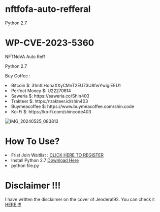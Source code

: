 # nftfofa-auto-refferal

Python 2.7

# WP-CVE-2023-5360

<p>NFTNoVA Auto Reff</p>

  Python 2.7

Buy Coffee :
<li>Bitcoin $: 31mtLHqhaXXyCMnT2EU73U8fwYwigiEEU1</li>
<li>Perfect Money $: U22270614</li>
<li>Saweria $: https://saweria.co/Shin403</li>
<li>Trakteer $: https://trakteer.id/shin403</li>
<li>Buymeacoffee $: https://www.buymeacoffee.com/shin.code</li>
<li>Ko-Fi $: https://ko-fi.com/shincode403</li>

![IMG_20240525_083813](https://github.com/Jenderal92/nftnofa-auto-refferal/assets/59664965/9cbe8f06-4023-4977-9f6f-9c63d623d118)


# How To Use?
<li>Frist Join Waitlist : <a href="https://nftnova.net/airdrop/?ref=582c48">CLICK HERE TO REGISTER</a></li>
<li>Install Python 2.7 <a href="https://www.python.org/ftp/python/2.7.17/python-2.7.17.amd64.msi"> Download Here</a></li>
<li>python file.py</li>

# Disclaimer !!!

<p>I have written the disclaimer on the cover of Jenderal92. You can check it <a href="https://github.com/Jenderal92">HERE !!!</a></p>
